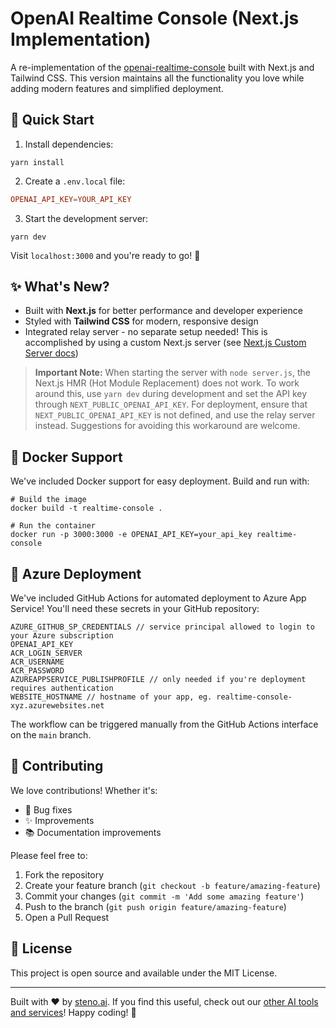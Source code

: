 # OpenAI Realtime Console (Next.js Implementation)

A re-implementation of the [openai-realtime-console](https://github.com/openai/openai-realtime-console) built with Next.js and Tailwind CSS. This version maintains all the functionality you love while adding modern features and simplified deployment.

## 🚀 Quick Start

1. Install dependencies:

```shell
yarn install
```

2. Create a `.env.local` file:

```conf
OPENAI_API_KEY=YOUR_API_KEY
```

3. Start the development server:

```shell
yarn dev
```

Visit `localhost:3000` and you're ready to go! 🎉

## ✨ What's New?

- Built with **Next.js** for better performance and developer experience
- Styled with **Tailwind CSS** for modern, responsive design
- Integrated relay server - no separate setup needed! This is accomplished by using a custom Next.js server (see [Next.js Custom Server docs](https://nextjs.org/docs/pages/building-your-application/configuring/custom-server))

> **Important Note:** When starting the server with `node server.js`, the Next.js HMR (Hot Module Replacement) does not work. To work around this, use `yarn dev` during development and set the API key through `NEXT_PUBLIC_OPENAI_API_KEY`. For deployment, ensure that `NEXT_PUBLIC_OPENAI_API_KEY` is not defined, and use the relay server instead. Suggestions for avoiding this workaround are welcome.

## 🐳 Docker Support

We've included Docker support for easy deployment. Build and run with:

```shell
# Build the image
docker build -t realtime-console .

# Run the container
docker run -p 3000:3000 -e OPENAI_API_KEY=your_api_key realtime-console
```

## 🚀 Azure Deployment

We've included GitHub Actions for automated deployment to Azure App Service! You'll need these secrets in your GitHub repository:

```plaintext
AZURE_GITHUB_SP_CREDENTIALS // service principal allowed to login to your Azure subscription
OPENAI_API_KEY
ACR_LOGIN_SERVER
ACR_USERNAME
ACR_PASSWORD
AZUREAPPSERVICE_PUBLISHPROFILE // only needed if you're deployment requires authentication
WEBSITE_HOSTNAME // hostname of your app, eg. realtime-console-xyz.azurewebsites.net
```

The workflow can be triggered manually from the GitHub Actions interface on the `main` branch.

## 👥 Contributing

We love contributions! Whether it's:

- 🐛 Bug fixes
- ✨ Improvements
- 📚 Documentation improvements

Please feel free to:

1. Fork the repository
2. Create your feature branch (`git checkout -b feature/amazing-feature`)
3. Commit your changes (`git commit -m 'Add some amazing feature'`)
4. Push to the branch (`git push origin feature/amazing-feature`)
5. Open a Pull Request

## 📝 License

This project is open source and available under the MIT License.

---

Built with ❤️ by [steno.ai](https://steno.ai). If you find this useful, check out our [other AI tools and services](https://steno.ai)! Happy coding! 🎉

